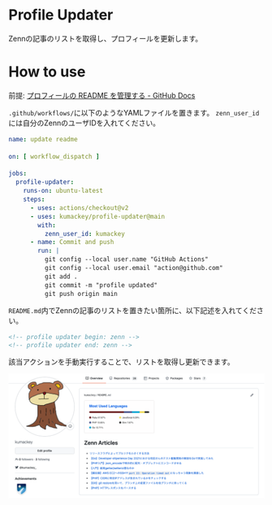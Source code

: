 # Profile Updater

Zennの記事のリストを取得し、プロフィールを更新します。

# How to use

前提: [プロフィールの README を管理する - GitHub Docs](https://docs.github.com/ja/account-and-profile/setting-up-and-managing-your-github-profile/customizing-your-profile/managing-your-profile-readme)

`.github/workflows/`に以下のようなYAMLファイルを置きます。
`zenn_user_id`には自分のZennのユーザIDを入れてください。

```yaml:.github/workflows/profile.yml
name: update readme

on: [ workflow_dispatch ]

jobs:
  profile-updater:
    runs-on: ubuntu-latest
    steps:
      - uses: actions/checkout@v2
      - uses: kumackey/profile-updater@main
        with:
          zenn_user_id: kumackey
      - name: Commit and push
        run: |
          git config --local user.name "GitHub Actions"
          git config --local user.email "action@github.com"
          git add .
          git commit -m "profile updated"
          git push origin main
```

`README.md`内でZennの記事のリストを置きたい箇所に、以下記述を入れてください。

```text:README.md
<!-- profile updater begin: zenn -->
<!-- profile updater end: zenn -->
```

該当アクションを手動実行することで、リストを取得し更新できます。

![](./res/readme_result.png)